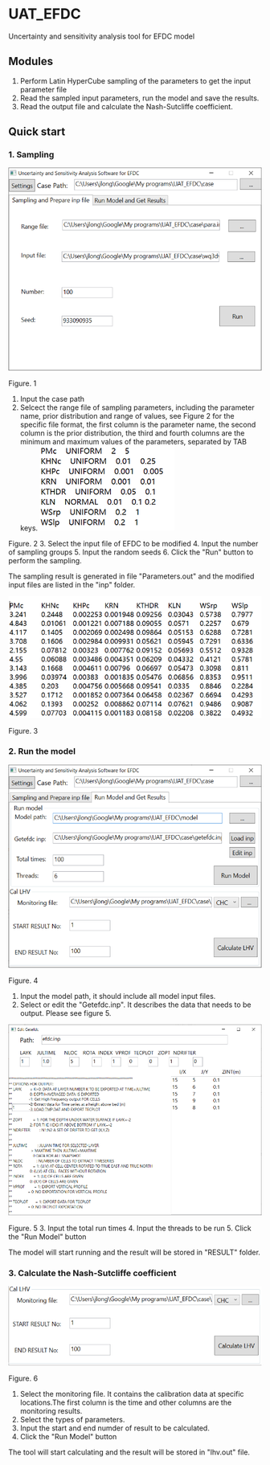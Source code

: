 # UAT_EFDC
Uncertainty and sensitivity analysis tool for EFDC model
## Modules
1. Perform Latin HyperCube sampling of the parameters to get the input parameter file
2. Read the sampled input parameters, run the model and save the results.
3. Read the output file and calculate the Nash-Sutcliffe coefficient.
## Quick start
### 1. Sampling

![avatar](https://github.com/jlonghku/UAT_EFDC/blob/master/img/Fig1.png)

Figure. 1
1. Input the case path
2. Selcect the range file of sampling parameters, including the parameter name, prior distribution and range of values, see Figure 2 for the specific file format, the first column is the parameter name, the second column is the prior distribution, the third and fourth columns are the minimum and maximum values of the parameters, separated by TAB keys.
![avatar](https://github.com/jlonghku/UAT_EFDC/blob/master/img/Fig2.png)  

Figure. 2
3. Select the input file of EFDC to be modified
4. Input the number of sampling groups
5. Input the random seeds
6. Click the "Run" button to perform the sampling.

The sampling result is generated in file "Parameters.out" and the modified input files are listed in the "inp" folder.

![avatar](https://github.com/jlonghku/UAT_EFDC/blob/master/img/Fig3.png)

Figure. 3
### 2. Run the model

![avatar](https://github.com/jlonghku/UAT_EFDC/blob/master/img/Fig4.png)

Figure. 4
1. Input the model path, it should include all model input files. 
2. Select or edit the "Getefdc.inp". It describes the data that needs to be output. Please see figure 5.

![avatar](https://github.com/jlonghku/UAT_EFDC/blob/master/img/Fig5.png)

Figure. 5
3. Input the total run times
4. Input the threads to be run
5. Click the "Run Model" button

The model will start running and the result will be stored in "RESULT" folder.

### 3. Calculate the Nash-Sutcliffe coefficient

![avatar](https://github.com/jlonghku/UAT_EFDC/blob/master/img/Fig6.png)

Figure. 6
1. Select the monitoring file. It contains the calibration data at specific locations.The first column is the time and other columns are the monitoring results.
2. Select the types of parameters.
3. Input the start and end numder of result to be calculated.
4. Click the "Run Model" button

The tool will start calculating and the result will be stored in "lhv.out" file.